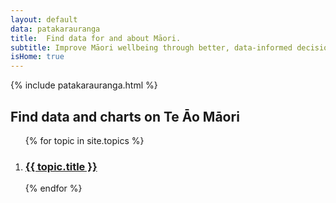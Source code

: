 ```yaml
---
layout: default
data: patakarauranga
title:  Find data for and about Māori.
subtitle: Improve Māori wellbeing through better, data-informed decisions.
isHome: true
---
```


{% include patakarauranga.html %}

<section class="gray-bg">
    <div class="content wrapper">
        <h2 class="section-heading">Find data and charts on Te Āo Māori</h2>
        <a name="topics"></a>
        <ol class="post-card-box clearfix">
            {% for topic in site.topics %}
                <li>
                    <div class="post-card">
                        <a href="{{ topic.link }}" class="post-card-image" style="background-image: url( '{{site.baseurl}}/assets/img/list/{{ topic.data }}.jpg' )"></a>
                        <div class="post-card-body">
                            <a href="{{ topic.link }}" class="post-card-link"><h3 class="post-card-title">{{ topic.title }}</h3></a>
                        </div>
                    </div>
                </li>
            {% endfor %} 
        </ol>
    </div>
</section>
